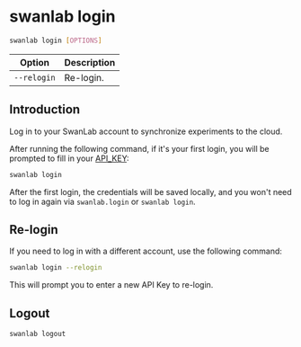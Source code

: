 # swanlab login

``` bash
swanlab login [OPTIONS]
```

| Option | Description |
| --- | --- |
| `--relogin` | Re-login. |

## Introduction

Log in to your SwanLab account to synchronize experiments to the cloud.

After running the following command, if it's your first login, you will be prompted to fill in your [API_KEY](#):

```bash
swanlab login
```

After the first login, the credentials will be saved locally, and you won't need to log in again via `swanlab.login` or `swanlab login`.

## Re-login

If you need to log in with a different account, use the following command:

```bash
swanlab login --relogin
```

This will prompt you to enter a new API Key to re-login.

## Logout

```bash
swanlab logout
```